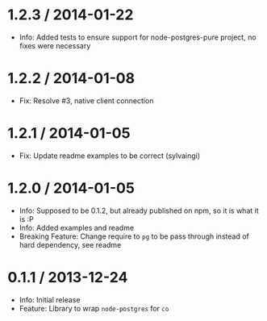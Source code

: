 1.2.3 / 2014-01-22
==================

 * Info: Added tests to ensure support for node-postgres-pure project, no fixes were necessary


1.2.2 / 2014-01-08
==================

 * Fix: Resolve #3, native client connection

1.2.1 / 2014-01-05
==================

 * Fix: Update readme examples to be correct (sylvaingi)

1.2.0 / 2014-01-05
==================

 * Info: Supposed to be 0.1.2, but already published on npm, so it is what it is :P
 * Info: Added examples and readme
 * Breaking Feature: Change require to `pg` to be pass through instead of hard dependency, see readme

0.1.1 / 2013-12-24
==================

 * Info: Initial release
 * Feature: Library to wrap `node-postgres` for `co`
